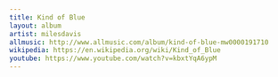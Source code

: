 ```yaml
---
title: Kind of Blue
layout: album
artist: milesdavis
allmusic: http://www.allmusic.com/album/kind-of-blue-mw0000191710
wikipedia: https://en.wikipedia.org/wiki/Kind_of_Blue
youtube: https://www.youtube.com/watch?v=kbxtYqA6ypM
---
```

